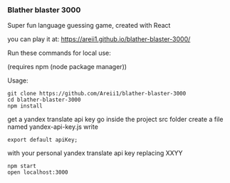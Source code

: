 ### Blather blaster 3000


Super fun language guessing game, created with React

you can play it at: https://areii1.github.io/blather-blaster-3000/


Run these commands for local use:

(requires npm (node package manager))

Usage:

```
git clone https://github.com/Areii1/blather-blaster-3000
cd blather-blaster-3000
npm install
```
get a yandex translate api key
go inside the project src folder
create a file named yandex-api-key.js
write 
``` const apiKey = 'XXYY';
export default apiKey;
```
with your personal yandex translate api key replacing XXYY


```
npm start
open localhost:3000
```